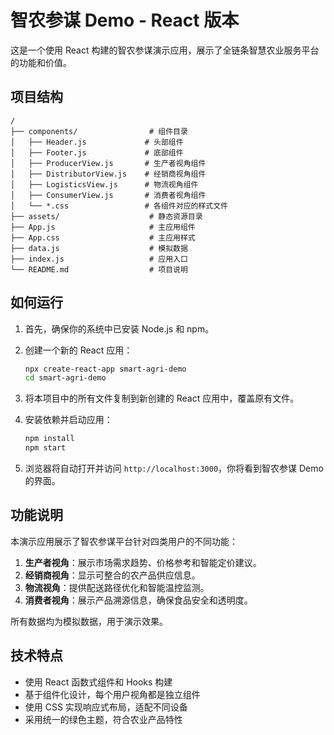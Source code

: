 # 智农参谋 Demo - React 版本

这是一个使用 React 构建的智农参谋演示应用，展示了全链条智慧农业服务平台的功能和价值。

## 项目结构

```
/
├── components/                # 组件目录
│   ├── Header.js             # 头部组件
│   ├── Footer.js             # 底部组件
│   ├── ProducerView.js       # 生产者视角组件
│   ├── DistributorView.js    # 经销商视角组件
│   ├── LogisticsView.js      # 物流视角组件
│   ├── ConsumerView.js       # 消费者视角组件
│   └── *.css                 # 各组件对应的样式文件
├── assets/                    # 静态资源目录
├── App.js                     # 主应用组件
├── App.css                    # 主应用样式
├── data.js                    # 模拟数据
├── index.js                   # 应用入口
└── README.md                  # 项目说明
```

## 如何运行

1. 首先，确保你的系统中已安装 Node.js 和 npm。

2. 创建一个新的 React 应用：

   ```bash
   npx create-react-app smart-agri-demo
   cd smart-agri-demo
   ```

3. 将本项目中的所有文件复制到新创建的 React 应用中，覆盖原有文件。

4. 安装依赖并启动应用：

   ```bash
   npm install
   npm start
   ```

5. 浏览器将自动打开并访问 `http://localhost:3000`，你将看到智农参谋 Demo 的界面。

## 功能说明

本演示应用展示了智农参谋平台针对四类用户的不同功能：

1. **生产者视角**：展示市场需求趋势、价格参考和智能定价建议。
2. **经销商视角**：显示可整合的农产品供应信息。
3. **物流视角**：提供配送路径优化和智能温控监测。
4. **消费者视角**：展示产品溯源信息，确保食品安全和透明度。

所有数据均为模拟数据，用于演示效果。

## 技术特点

- 使用 React 函数式组件和 Hooks 构建
- 基于组件化设计，每个用户视角都是独立组件
- 使用 CSS 实现响应式布局，适配不同设备
- 采用统一的绿色主题，符合农业产品特性 